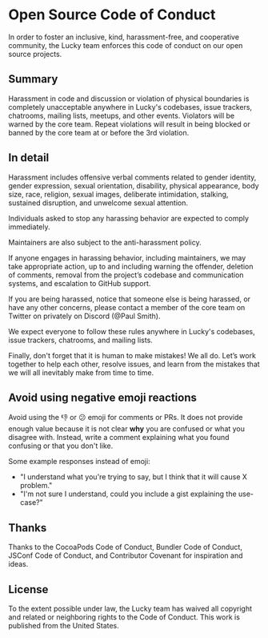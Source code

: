 # Open Source Code of Conduct

In order to foster an inclusive, kind, harassment-free, and cooperative community, the Lucky team enforces this code of conduct on our open source projects.

## Summary

Harassment in code and discussion or violation of physical boundaries is completely unacceptable anywhere in Lucky's codebases, issue trackers, chatrooms, mailing lists, meetups, and other events. Violators will be warned by the core team. Repeat violations will result in being blocked or banned by the core team at or before the 3rd violation.

## In detail

Harassment includes offensive verbal comments related to gender identity, gender expression, sexual orientation, disability, physical appearance, body size, race, religion, sexual images, deliberate intimidation, stalking, sustained disruption, and unwelcome sexual attention.

Individuals asked to stop any harassing behavior are expected to comply immediately.

Maintainers are also subject to the anti-harassment policy.

If anyone engages in harassing behavior, including maintainers, we may take appropriate action, up to and including warning the offender, deletion of comments, removal from the project’s codebase and communication systems, and escalation to GitHub support.

If you are being harassed, notice that someone else is being harassed, or have any other concerns, please contact a member of the core team on Twitter on privately on Discord (@Paul Smith).

We expect everyone to follow these rules anywhere in Lucky's codebases, issue trackers, chatrooms, and mailing lists.

Finally, don't forget that it is human to make mistakes! We all do. Let’s work together to help each other, resolve issues, and learn from the mistakes that we will all inevitably make from time to time.

## Avoid using negative emoji reactions

Avoid using the 👎 or 😕 emoji for comments or PRs. It does not provide
enough value because it is not clear
**why** you are confused or what you disagree with. Instead, write a comment
explaining what you found confusing or that you don't like.

Some example responses instead of emoji:

- "I understand what you're trying to say, but I think that it will cause X problem."
- "I'm not sure I understand, could you include a gist explaining the use-case?"

## Thanks

Thanks to the CocoaPods Code of Conduct, Bundler Code of Conduct, JSConf Code of Conduct, and Contributor Covenant for inspiration and ideas.

## License

To the extent possible under law, the Lucky team has waived all copyright and related or neighboring rights to the Code of Conduct. This work is published from the United States.

